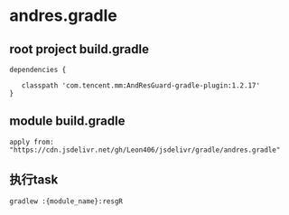 # andres.gradle

## root project build.gradle

```
dependencies {

   classpath 'com.tencent.mm:AndResGuard-gradle-plugin:1.2.17'
}
```

## module  build.gradle

```
apply from: "https://cdn.jsdelivr.net/gh/Leon406/jsdelivr/gradle/andres.gradle"
```



## 执行task

```
gradlew :{module_name}:resgR
```

